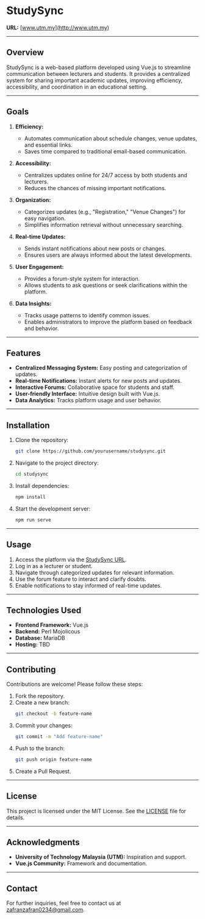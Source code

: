 # StudySync

**URL:** [www.utm.my](http://www.utm.my)

---

## Overview
StudySync is a web-based platform developed using Vue.js to streamline communication between lecturers and students. It provides a centralized system for sharing important academic updates, improving efficiency, accessibility, and coordination in an educational setting.

---

## Goals
1. **Efficiency:**
   - Automates communication about schedule changes, venue updates, and essential links.
   - Saves time compared to traditional email-based communication.

2. **Accessibility:**
   - Centralizes updates online for 24/7 access by both students and lecturers.
   - Reduces the chances of missing important notifications.

3. **Organization:**
   - Categorizes updates (e.g., "Registration," "Venue Changes") for easy navigation.
   - Simplifies information retrieval without unnecessary searching.

4. **Real-time Updates:**
   - Sends instant notifications about new posts or changes.
   - Ensures users are always informed about the latest developments.

5. **User Engagement:**
   - Provides a forum-style system for interaction.
   - Allows students to ask questions or seek clarifications within the platform.

6. **Data Insights:**
   - Tracks usage patterns to identify common issues.
   - Enables administrators to improve the platform based on feedback and behavior.

---

## Features
- **Centralized Messaging System:** Easy posting and categorization of updates.
- **Real-time Notifications:** Instant alerts for new posts and updates.
- **Interactive Forums:** Collaborative space for students and staff.
- **User-friendly Interface:** Intuitive design built with Vue.js.
- **Data Analytics:** Tracks platform usage and user behavior.

---

## Installation
1. Clone the repository:
   ```bash
   git clone https://github.com/yourusername/studysync.git
   ```
2. Navigate to the project directory:
   ```bash
   cd studysync
   ```
3. Install dependencies:
   ```bash
   npm install
   ```
4. Start the development server:
   ```bash
   npm run serve
   ```

---

## Usage
1. Access the platform via the [StudySync URL](http://www.utm.my).
2. Log in as a lecturer or student.
3. Navigate through categorized updates for relevant information.
4. Use the forum feature to interact and clarify doubts.
5. Enable notifications to stay informed of real-time updates.

---

## Technologies Used
- **Frontend Framework:** Vue.js
- **Backend:** Perl Mojolicous
- **Database:** MariaDB
- **Hosting:** TBD

---

## Contributing
Contributions are welcome! Please follow these steps:
1. Fork the repository.
2. Create a new branch:
   ```bash
   git checkout -b feature-name
   ```
3. Commit your changes:
   ```bash
   git commit -m "Add feature-name"
   ```
4. Push to the branch:
   ```bash
   git push origin feature-name
   ```
5. Create a Pull Request.

---

## License
This project is licensed under the MIT License. See the [LICENSE](LICENSE) file for details.

---

## Acknowledgments
- **University of Technology Malaysia (UTM):** Inspiration and support.
- **Vue.js Community:** Framework and documentation.

---

## Contact
For further inquiries, feel free to contact us at [zafranzafran0234@gmail.com](mailto:zafranzafran0234@gmail.com).

